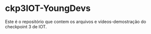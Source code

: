 # ckp3IOT-YoungDevs
Este é o repositório que contem os arquivos e vídeos-demostração do checkpoint 3 de IOT.
